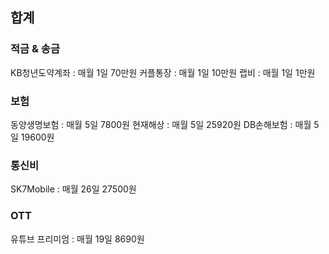 ## 합계


### 적금 & 송금
KB청년도약계좌 : 매월 1일 70만원
커플통장 : 매월 1일 10만원
랩비 : 매월 1일 1만원
### 보험
동양생명보험 : 매월 5일 7800원
현재해상 : 매월 5일 25920원
DB손해보험 : 매월 5일 19600원

### 통신비
SK7Mobile : 매월 26일 27500원

### OTT 
유튜브 프리미엄 : 매월 19일 8690원

